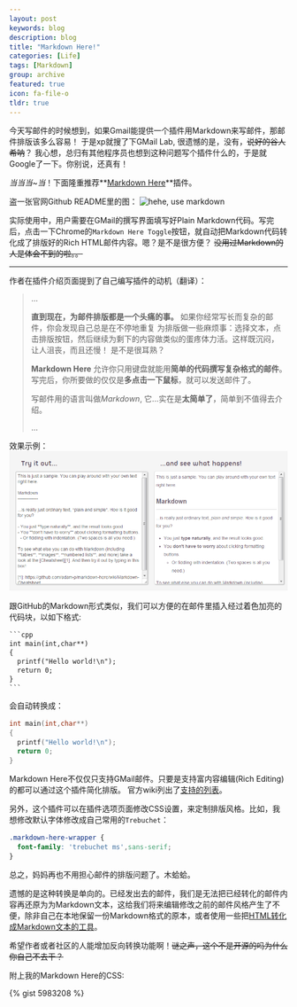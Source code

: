 ```yaml
---
layout: post
keywords: blog
description: blog
title: "Markdown Here!"
categories: [Life]
tags: [Markdown]
group: archive
featured: true
icon: fa-file-o
tldr: true
---
```

今天写邮件的时候想到，如果Gmail能提供一个插件用Markdown来写邮件，那邮件排版该多么容易！
于是xp就搜了下GMail Lab, 很遗憾的是，没有，<del>说好的谷人希呐</del>？
我心想，总归有其他程序员也想到这种问题写个插件什么的，于是就Google了一下。你别说，还真有！

_当当当~当_！下面隆重推荐**[Markdown Here][1]**插件。

盗一张官网Github README里的图：
![hehe, use markdown](https://raw.github.com/adam-p/markdown-here/master/store-assets/dos-equis-MDH.jpg)


实际使用中，用户需要在GMail的撰写界面填写好Plain Markdown代码。写完后，点击一下Chrome的`Markdown Here Toggle`按钮，就自动把Markdown代码转化成了排版好的Rich HTML邮件内容。嗯？是不是很方便？
<del>没用过Markdown的人是体会不到的啦。。</del>

***

作者在插件介绍页面提到了自己编写插件的动机（翻译）：
> ...
>
> **直到现在，为邮件排版都是一个头痛的事。** 如果你经常写长而复杂的邮件，你会发现自己总是在不停地重复
> 为排版做一些麻烦事：选择文本，点击排版按钮，然后继续为剩下的内容做类似的蛋疼体力活。这样既沉闷，
> 让人沮丧，而且还慢！
> 是不是很耳熟？
>
> **Markdown Here** 
>允许你只用键盘就能用**简单的代码撰写复杂格式的邮件**。写完后，你所要做的仅仅是**多点击一下鼠标**，就可以发送邮件了。
>
> 写邮件用的语言叫做*Markdown*, 它...实在是**太简单了**，简单到不值得去介绍。
>
> ...

效果示例：
![Markdown Here!](/image/post/markdown_here.png)

跟GitHub的Markdown形式类似，我们可以方便的在邮件里插入经过着色加亮的代码块，以如下格式:

    ```cpp
    int main(int,char**)
    {
      printf("Hello world!\n");
      return 0;
    }
    ```

会自动转换成：

```cpp
int main(int,char**)
{
  printf("Hello world!\n");
  return 0;
}
```
    
Markdown Here不仅仅只支持GMail邮件。只要是支持富内容编辑(Rich Editing)的都可以通过这个插件简化排版。
官方wiki列出了[支持的列表][2]。

另外，这个插件可以在插件选项页面修改CSS设置，来定制排版风格。比如，我想修改默认字体修改成自己常用的`Trebuchet`：

```css
.markdown-here-wrapper {
  font-family: 'trebuchet ms',sans-serif;
}
```

总之，妈妈再也不用担心邮件的排版问题了。木蛤蛤。

遗憾的是这种转换是单向的。已经发出去的邮件，我们是无法把已经转化的邮件内容再还原为为Markdown文本，这给我们将来编辑修改之前的邮件风格产生了不便，除非自己在本地保留一份Markdown格式的原本，或者使用一些把[HTML转化成Markdown文本的工具][3]。

希望作者或者社区的人能增加反向转换功能啊！<del>谜之声，这个不是开源的吗为什么你自己不去干？</del>

附上我的Markdown Here的CSS:

<!-- more -->

{% gist 5983208 %}

[1]: http://markdown-here.com/index.html
[2]: https://groups.google.com/d/msg/markdown-here/UwCTtsiWG5w/1ytDvFLz8z0J
[3]: http://html2markdown.com/

